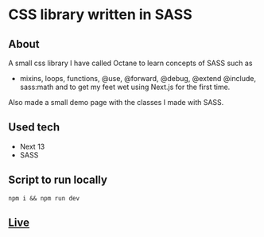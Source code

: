 # CSS library written in SASS

## About

A small css library I have called Octane to learn concepts of SASS such as

- mixins, loops, functions, @use, @forward, @debug, @extend @include, sass:math and to get my feet wet using Next.js for the first time.

Also made a small demo page with the classes I made with SASS.

## Used tech

- Next 13
- SASS

## Script to run locally

`npm i && npm run dev`

## [Live](https://octane-css-library.netlify.app)

